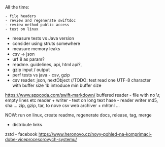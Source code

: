 All the time:

    - file headers
    - review and regenerate swiftdoc
    - review method public access
    - test on linux


- measure tests vs Java version
- consider using struts somewhere
- measure memory leaks
- csv -> json
- urf 8 as param?
- readme. guidelines, api, html api?, 
- gzip input / output
- perf tests vs java - csv, gzip
- csv reader: json, nextObject
//TODO: test read one UTF-8 character with buffer size 1b
introduce min buffer size

https://www.appcoda.com/swift-markdown/
buffered reader - file with no \r, empty lines etc
reader + writer - test on long text
hase - reader writer md5, sha ...
zip, gzip, tar, to nove
csv
web archiver + mhtml ...

NOW: run on linux, create readme, regenerate docs, release, tag, merge
- distribute links

zstd - facebook
https://www.heronovo.cz/novy-pohled-na-komprimaci-dobe-viceprocesorovych-systemu/
